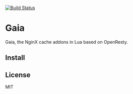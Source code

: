 [![Build Status](https://travis-ci.org/kaelzhang/lua-gaia.svg?branch=master)](https://travis-ci.org/kaelzhang/lua-gaia)
<!-- optional appveyor tst
[![Windows Build Status](https://ci.appveyor.com/api/projects/status/github/kaelzhang/lua-gaia?branch=master&svg=true)](https://ci.appveyor.com/project/kaelzhang/lua-gaia)
-->
<!-- optional npm version
[![NPM version](https://badge.fury.io/js/lua-gaia.svg)](http://badge.fury.io/js/lua-gaia)
-->
<!-- optional npm downloads
[![npm module downloads per month](http://img.shields.io/npm/dm/lua-gaia.svg)](https://www.npmjs.org/package/lua-gaia)
-->
<!-- optional dependency status
[![Dependency Status](https://david-dm.org/kaelzhang/lua-gaia.svg)](https://david-dm.org/kaelzhang/lua-gaia)
-->

# Gaia

Gaia, the NginX cache addons in Lua based on OpenResty.

## Install



## License

MIT
